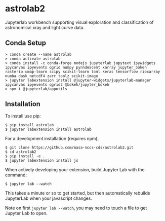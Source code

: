 astrolab2
===============================

Jupyterlab workbench supporting visual exploration and classification of astronomical xray and light curve data.

Conda Setup
-----------
   
    > conda create --name astrolab
    > conda activate astrolab
    > conda install -c conda-forge nodejs jupyterlab jupytext ipywidgets ipycanvas ipyevents qgrid numpy pynndescent xarray jupyter_bokeh rasterio umap-learn scipy scikit-learn toml keras tensorflow rioxarray numba dask netcdf4 zarr toolz scikit-image
    > jupyter labextension install @jupyter-widgets/jupyterlab-manager  ipycanvas ipyevents qgrid2 @bokeh/jupyter_bokeh 
    > npm i @jupyterlab/apputils

Installation
------------

To install use pip:

    $ pip install astrolab
    $ jupyter labextension install astrolab

For a development installation (requires npm),

    $ git clone https://github.com/nasa-nccs-cds/astrolab2.git
    $ cd astrolab2
    $ pip install -e .
    $ jupyter labextension install js

When actively developing your extension, build Jupyter Lab with the command:

    $ jupyter lab --watch

This takes a minute or so to get started, but then automatically rebuilds JupyterLab when your javascript changes.

Note on first `jupyter lab --watch`, you may need to touch a file to get Jupyter Lab to open.

